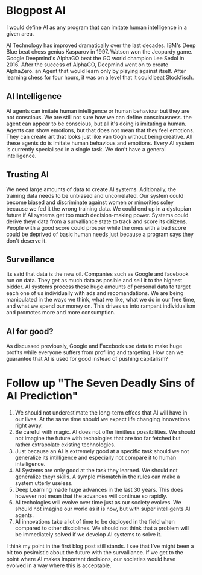 # Blogpost AI

I would define AI as any program that can imitate human intelligence in a given area. 

AI Technology has improved dramatically over the last decades. IBM's Deep Blue beat chess genius Kasparov in 1997. Watson won the Jeopardy game. Google Deepmind's AlphaGO beat the GO world champion Lee Sedol in 2016. After the success of AlphaGO, Deepmind went on to create AlphaZero. an Agent that would learn only by playing against itself. After learning chess for four hours, it was on a level that it could beat Stockfisch.


## AI Intelligence

AI agents can imitate human intelligence or human behaviour but they are not conscious. We are still not sure how we can define consciousness. the agent can appear to be conscious, but all it's doing is imitating a human. Agents can show emotions, but that does not mean that they feel emotions. They can create art that looks just like van Gogh without being creative. All these agents do is imitate human behavious and emotions. Every AI system is currently specialised in a single task. We don't have a general intelligence.

## Trusting AI

We need large amounts of data to create AI systems. Aditionally, the training data needs to be unbiased and uncorrelated. Our system could become biased and discriminate against women or minorities soley because we fed it the wrong training data. We could end up in a dystopian future if AI systems get too much decision-making power. Systems could derive theyr data from a survalliance state to track and score its citizens. People with a good score could prosper while the ones with a bad score could be deprived of basic human needs just because a program says they don't deserve it.

## Surveillance

Its said that data is the new oil. Companies such as Google and facebook run on data. They get as much data as posible and sell it to the highest bidder. AI systems process these huge amounts of personal data to target each one of us individually with ads and recomandations. We are being manipulated in the ways we think, what we like, what we do in our free time, and what we spend our money on. This drives us into rampant individualism and promotes more and more consumption.

## AI for good?

As discussed previously, Google and Facebook use data to make huge profits while everyone suffers from profiling and targeting. How can we guarantee that AI is used for good instead of pushing capitalism?


# Follow up "The Seven Deadly Sins of AI Prediction"

1. We should not underestimate the long-term effecs that AI will have in our lives. At the same time should we expect life changing innovations right away.
2. Be careful with magic. AI does not offer limitless possibilities. We should not imagine the future with techologies that are too far fetched but rather extrapolate existing technologies.
3. Just because an AI is extremely good at a specific task should we not generalize its intilligence and especially not compare it to human intelligence.
4. AI Systems are only good at the task they learned. We should not generalize theyr skills. A symple mismatch in the rules can make a system utterly useless.
5. Deep Learning made huge advances in the last 30 years. This does however not mean that the advances will continue so rapidly.
6. AI techologies will evolve over time just as our society evolves. We should not imagine our world as it is now, but with super intelligents AI agents.
7. AI innovations take a lot of time to be deployed in the field when compared to other disciplines. We should not think that a problem will be immediately solved if we develop AI systems to solve it.


I think my point in the first blog post still stands. I see that I've might been a bit too pesimistic about the future with the survalliance. If we get to the point where AI makes important decisions, our societies would have evolved in a way where this is acceptable.
